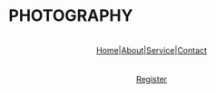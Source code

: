 <DOCTYPE html>
<html lang="en">
<head>
<meta charset="utf-8">
<title>website</title>
</head>
<body background="content://media/external/downloads/2906">
<bottom>
<h1>PHOTOGRAPHY</h1>
</bottom
<!-- menu goes here-->
<center>
<br>
<a href="home.html">Home</a>|<a href="about.html">About</a>|<a href="service.html">Service</a>|<a href="contact.html">Contact</a>
</center>
<br>
<br>
<center><a href="reg.html">Register</a>
</center>
</h1>
&nbsp;&nbsp;&nbsp;&nbsp;&nbsp;&nbsp;
</body>
</html>
